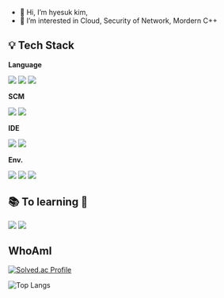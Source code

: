 - 👋 Hi, I’m hyesuk kim,
- 👀 I’m interested in Cloud, Security of Network, Mordern C++

## 💡 Tech Stack

<b>Language</b>
<div>
<img src="https://img.shields.io/badge/C-A8B9CC?logo=c&logoColor=white&style=flat-square">
<img src="https://img.shields.io/badge/C++-00599C?logo=cplusplus&logoColor=white&style=flat-square">
<img src="https://img.shields.io/badge/Go-00ADD8?logo=Go&logoColor=white&style=flat-square">
</div>

<b>SCM</b>
<div>
<img src="https://img.shields.io/badge/git-F05032?logo=git&logoColor=white&style=flat-square">
<img src="https://img.shields.io/badge/github-181717?logo=github&logoColor=white&style=flat-square">
</div>

<b>IDE</b>
<div>
<img src="https://img.shields.io/badge/vim-019733?logo=vim&logoColor=white&style=flat-square">
<img src="https://img.shields.io/badge/vscode-007ACC?logo=Visual Studio Code&logoColor=white&style=flat-square">
</div>

<b>Env.</b>
<div>
<img src="https://img.shields.io/badge/linux-FCC624?logo=linux&logoColor=white&style=flat-square">
<img src="https://img.shields.io/badge/raspberry_pi-A22846?&style=flat-square&logo=raspberrypi&logoColor=white"/>
<img src="https://img.shields.io/badge/Docker-2496ED?logo=docker&logoColor=white&style=flat-square">
</div>

## 📚 To learning 🌱
<div>
<img src="https://img.shields.io/badge/Go-00ADD8?logo=Go&logoColor=white&style=flat-square">
<img src="https://img.shields.io/badge/Kubernetes-326CE5?logo=Kubernetes&logoColor=white&style=flat-square">
</dev>

## WhoAmI

[![Solved.ac Profile](http://mazassumnida.wtf/api/generate_badge?boj=zi9zi)](https://solved.ac/zi9zi)

![Top Langs](https://github-readme-stats.vercel.app/api/top-langs/?username=hyesukk&layout=compact&theme=dracula)

<!---
hyesuk-k/hyesuk-k is a ✨ special ✨ repository because its `README.md` (this file) appears on your GitHub profile.
You can click the Preview link to take a look at your changes.
+ imoge : https://emojipedia.org/

+ badge with shield.io
※ custom badge 만들기 : https://javascript.plainenglish.io/how-to-make-custom-language-badges-for-your-profile-using-shields-io-d2aeaf016b6b
> 기본 url : https://shields.io/
> image 색상 및 LOGO 이름 : https://simpleicons.org/

* format : https://img.shields.io/badge/<LABEL>?logo=<LOGO>&logoColor=<LOGO-COLOR>&style=<STYLE>
* ex : https://img.shields.io/badge/C-A8B9CC?logo=c&logoColor=white&style=flat-squar
LABEL => C-A8B9CC (label 표기-색상)
MESSAGE => 생략 가능, 위 링크에선 생략함
LOGO => C (Visual Studio Code 나 cplusplus와 같이 로고 이름 적어주기, linux 를 가져와서 ubuntu라고 적으면 ubuntu로고가 보임)
LOGO COLOR => white, blue 등 shield.io 참고
STYLE => plastic OR flat OR flat-square 등 shield.io 참고
--->
